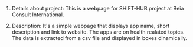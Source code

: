 1. Details about project:
This is a webpage for SHIFT-HUB project at Beia Consult International.

2. Description:
It's a simple webpage that displays app name, short description and link to website.
The apps are on health realated topics.
The data is extracted from a csv file and displayed in boxes dinamically.
